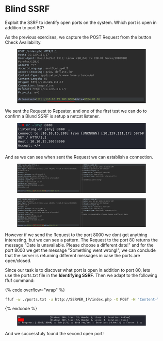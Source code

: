 # Blind SSRF

Exploit the SSRF to identify open ports on the system. Which port is open in addition to port 80?

As the previous exercises, we capture the POST Request from the button Check Availability.

<figure><img src="../../../../.gitbook/assets/image (17).png" alt=""><figcaption></figcaption></figure>

We sent the Request to Repeater, and one of the first test we can do to confirm a Blund SSRF is setup a netcat listener.

<figure><img src="../../../../.gitbook/assets/image (1) (1) (1) (1) (1) (1).png" alt=""><figcaption></figcaption></figure>

And as we can see when sent the Request we can establish a connection.

<figure><img src="../../../../.gitbook/assets/image (2) (1) (1) (1) (1) (1).png" alt=""><figcaption></figcaption></figure>

<figure><img src="../../../../.gitbook/assets/image (3) (1) (1) (1).png" alt=""><figcaption></figcaption></figure>

However if we send the Request to the port 8000 we dont get anything interesting, but we can see a pattern. The Request to the port 80 returns the message "Date is unavailable. Please choose a different date!" and for the port 8000 we get the message "Something went wrong!", we can conclude that the server is returning different messages in case the ports are open/closed.

Since our task is to discover what port is open in addition to port 80, lets use the ports.txt file in the **Identifying SSRF**. Then we adapt to the following ffuf command:

{% code overflow="wrap" %}
```bash
ffuf -w ./ports.txt -u http://SERVER_IP/index.php -X POST -H "Content-Type: application/x-www-form-urlencoded" -d "dateserver=http://127.0.0.1:FUZZ/&date=2024-01-01" -fr "Something went wrong"
```
{% endcode %}

<figure><img src="../../../../.gitbook/assets/image (150).png" alt=""><figcaption></figcaption></figure>

And we successfuly found the second open port!
